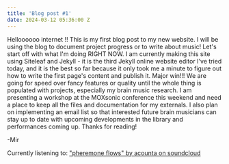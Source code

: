 ```yaml
---
title: 'Blog post #1'
date: 2024-03-12 05:36:00 Z
---
```


Helloooooo internet !! This is my first blog post to my new website. I will be using the blog to document project progress or to write about music! 
Let's start off with what I'm doing RIGHT NOW. I am currently making this site using Siteleaf and Jekyll - it is the third Jekyll online website editor I've tried today, and it is the best so far because it only took me a minute to figure out how to write the first page's content and publish it. Major win!!! We are going for speed over fancy features or quality until the whole thing is populated with projects, especially my brain music research. I am presenting a workshop at the MOXsonic conference this weekend and need a place to keep all the files and documentation for my externals. I also plan on implementing an email list so that interested future brain musicians can stay up to date with upcoming developments in the library and performances coming up. Thanks for reading!

-Mir

Currently listening to: ["pheremone flows" by acounta on soundcloud](https://soundcloud.com/acounta/pheromone-flows-art-by-kai-shinomura?si=38afb3f56137496c83677f70500bcd88&utm_source=clipboard&utm_medium=text&utm_campaign=social_sharing)